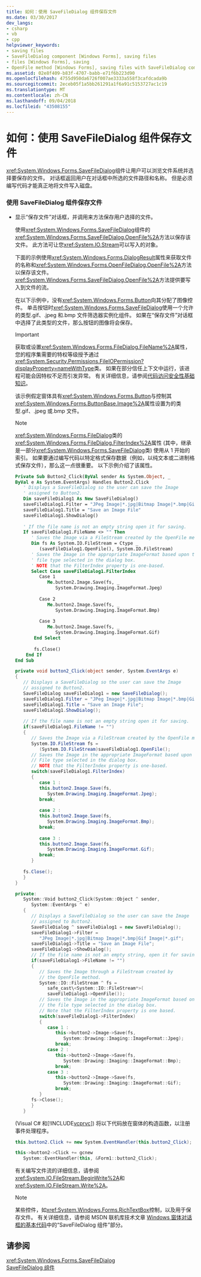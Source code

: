 ```yaml
---
title: 如何：使用 SaveFileDialog 组件保存文件
ms.date: 03/30/2017
dev_langs:
- csharp
- vb
- cpp
helpviewer_keywords:
- saving files
- SaveFileDialog component [Windows Forms], saving files
- files [Windows Forms], saving
- OpenFile method [Windows Forms], saving files with SaveFileDialog component
ms.assetid: 02e8f409-b83f-4707-babb-e71f6b223d90
ms.openlocfilehash: 4755d950da6726f007ae3333a558f3cafdcada9b
ms.sourcegitcommit: 2eceb05f1a5bb261291a1f6a91c5153727ac1c19
ms.translationtype: MT
ms.contentlocale: zh-CN
ms.lasthandoff: 09/04/2018
ms.locfileid: "43508155"
---
```

# <a name="how-to-save-files-using-the-savefiledialog-component"></a>如何：使用 SaveFileDialog 组件保存文件
<xref:System.Windows.Forms.SaveFileDialog>组件让用户可以浏览文件系统并选择要保存的文件。 对话框返回用户在对话框中所选的文件路径和名称。 但是必须编写代码才能真正地将文件写入磁盘。  
  
### <a name="to-save-a-file-using-the-savefiledialog-component"></a>使用 SaveFileDialog 组件保存文件  
  
-   显示“保存文件”对话框，并调用来方法保存用户选择的文件。  
  
     使用<xref:System.Windows.Forms.SaveFileDialog>组件的<xref:System.Windows.Forms.SaveFileDialog.OpenFile%2A>方法以保存该文件。 此方法可让您<xref:System.IO.Stream>可以写入的对象。  
  
     下面的示例使用<xref:System.Windows.Forms.DialogResult>属性来获取文件的名称和<xref:System.Windows.Forms.OpenFileDialog.OpenFile%2A>方法以保存该文件。 <xref:System.Windows.Forms.SaveFileDialog.OpenFile%2A>方法提供要写入到文件的流。  
  
     在以下示例中，没有<xref:System.Windows.Forms.Button>向其分配了图像控件。 单击按钮时<xref:System.Windows.Forms.SaveFileDialog>使用一个允许的类型.gif、.jpeg 和.bmp 文件筛选器实例化组件。 如果在“保存文件”对话框中选择了此类型的文件，那么按钮的图像将会保存。  
  
    > [!IMPORTANT]
    >  获取或设置<xref:System.Windows.Forms.FileDialog.FileName%2A>属性，您的程序集需要的特权等级授予通过<xref:System.Security.Permissions.FileIOPermission?displayProperty=nameWithType>类。 如果在部分信任上下文中运行，该进程可能会因特权不足而引发异常。 有关详细信息，请参阅[代码访问安全性基础知识](../../../../docs/framework/misc/code-access-security-basics.md)。  
  
     该示例假定窗体具有<xref:System.Windows.Forms.Button>与控制其<xref:System.Windows.Forms.ButtonBase.Image%2A>属性设置为的类型.gif、.jpeg 或.bmp 文件。  
  
    > [!NOTE]
    >  <xref:System.Windows.Forms.FileDialog>类的<xref:System.Windows.Forms.FileDialog.FilterIndex%2A>属性 (其中，继承是一部分<xref:System.Windows.Forms.SaveFileDialog>类) 使用从 1 开始的索引。 如果要通过编写代码以特定格式保存数据（例如，以纯文本或二进制格式保存文件），那么这一点很重要。 以下示例介绍了该属性。  
  
    ```vb  
    Private Sub Button2_Click(ByVal sender As System.Object, _  
    ByVal e As System.EventArgs) Handles Button2.Click  
       ' Displays a SaveFileDialog so the user can save the Image  
       ' assigned to Button2.  
       Dim saveFileDialog1 As New SaveFileDialog()  
       saveFileDialog1.Filter = "JPeg Image|*.jpg|Bitmap Image|*.bmp|Gif Image|*.gif"  
       saveFileDialog1.Title = "Save an Image File"  
       saveFileDialog1.ShowDialog()  
  
       ' If the file name is not an empty string open it for saving.  
       If saveFileDialog1.FileName <> "" Then  
          ' Saves the Image via a FileStream created by the OpenFile method.  
          Dim fs As System.IO.FileStream = Ctype _  
             (saveFileDialog1.OpenFile(), System.IO.FileStream)  
          ' Saves the Image in the appropriate ImageFormat based upon the  
          ' file type selected in the dialog box.  
          ' NOTE that the FilterIndex property is one-based.  
          Select Case saveFileDialog1.FilterIndex  
             Case 1  
                Me.button2.Image.Save(fs, _  
                   System.Drawing.Imaging.ImageFormat.Jpeg)  
  
             Case 2  
                Me.button2.Image.Save(fs, _  
                   System.Drawing.Imaging.ImageFormat.Bmp)  
  
             Case 3  
                Me.button2.Image.Save(fs, _  
                   System.Drawing.Imaging.ImageFormat.Gif)  
           End Select  
  
           fs.Close()  
        End If  
    End Sub  
    ```  
  
    ```csharp  
    private void button2_Click(object sender, System.EventArgs e)  
    {  
       // Displays a SaveFileDialog so the user can save the Image  
       // assigned to Button2.  
       SaveFileDialog saveFileDialog1 = new SaveFileDialog();  
       saveFileDialog1.Filter = "JPeg Image|*.jpg|Bitmap Image|*.bmp|Gif Image|*.gif";  
       saveFileDialog1.Title = "Save an Image File";  
       saveFileDialog1.ShowDialog();  
  
       // If the file name is not an empty string open it for saving.  
       if(saveFileDialog1.FileName != "")  
       {  
          // Saves the Image via a FileStream created by the OpenFile method.  
          System.IO.FileStream fs =   
             (System.IO.FileStream)saveFileDialog1.OpenFile();  
          // Saves the Image in the appropriate ImageFormat based upon the  
          // File type selected in the dialog box.  
          // NOTE that the FilterIndex property is one-based.  
          switch(saveFileDialog1.FilterIndex)  
          {  
             case 1 :   
             this.button2.Image.Save(fs,   
                System.Drawing.Imaging.ImageFormat.Jpeg);  
             break;  
  
             case 2 :   
             this.button2.Image.Save(fs,   
                System.Drawing.Imaging.ImageFormat.Bmp);  
             break;  
  
             case 3 :   
             this.button2.Image.Save(fs,   
                System.Drawing.Imaging.ImageFormat.Gif);  
             break;  
          }  
  
       fs.Close();  
       }  
    }  
    ```  
  
    ```cpp  
    private:  
       System::Void button2_Click(System::Object ^ sender,  
          System::EventArgs ^ e)  
       {  
          // Displays a SaveFileDialog so the user can save the Image  
          // assigned to Button2.  
          SaveFileDialog ^ saveFileDialog1 = new SaveFileDialog();  
          saveFileDialog1->Filter =   
             "JPeg Image|*.jpg|Bitmap Image|*.bmp|Gif Image|*.gif";  
          saveFileDialog1->Title = "Save an Image File";  
          saveFileDialog1->ShowDialog();  
          // If the file name is not an empty string, open it for saving.  
          if(saveFileDialog1->FileName != "")  
          {  
             // Saves the Image through a FileStream created by  
             // the OpenFile method.  
             System::IO::FileStream ^ fs =   
                safe_cast\<System::IO::FileStream*>(  
                saveFileDialog1->OpenFile());  
             // Saves the Image in the appropriate ImageFormat based on  
             // the file type selected in the dialog box.  
             // Note that the FilterIndex property is one based.  
             switch(saveFileDialog1->FilterIndex)  
             {  
                case 1 :  
                   this->button2->Image->Save(fs,  
                      System::Drawing::Imaging::ImageFormat::Jpeg);  
                   break;  
                case 2 :  
                   this->button2->Image->Save(fs,   
                      System::Drawing::Imaging::ImageFormat::Bmp);  
                   break;  
                case 3 :  
                   this->button2->Image->Save(fs,   
                      System::Drawing::Imaging::ImageFormat::Gif);  
                   break;  
             }  
          fs->Close();  
          }  
       }  
    ```  
  
     (Visual C# 和[!INCLUDE[vcprvc](../../../../includes/vcprvc-md.md)]) 将以下代码放在窗体的构造函数，以注册事件处理程序。  
  
    ```csharp  
    this.button2.Click += new System.EventHandler(this.button2_Click);  
    ```  
  
    ```cpp  
    this->button2->Click += gcnew  
       System::EventHandler(this, &Form1::button2_Click);  
    ```  
  
     有关编写文件流的详细信息，请参阅<xref:System.IO.FileStream.BeginWrite%2A>和<xref:System.IO.FileStream.Write%2A>。  
  
    > [!NOTE]
    >  某些控件，如<xref:System.Windows.Forms.RichTextBox>控制，以及用于保存文件。 有关详细信息，请参阅 MSDN 联机库技术文章 [Windows 窗体对话框的基本代码](https://go.microsoft.com/fwlink/?LinkID=102575)中的“SaveFileDialog 组件”部分。  
  
## <a name="see-also"></a>请参阅  
 <xref:System.Windows.Forms.SaveFileDialog>  
 [SaveFileDialog 组件](../../../../docs/framework/winforms/controls/savefiledialog-component-windows-forms.md)
